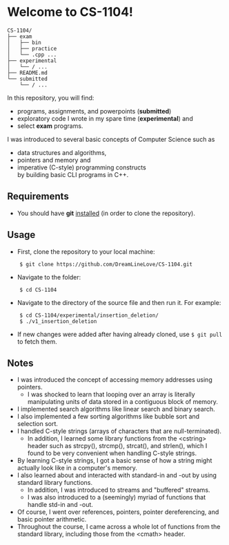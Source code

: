 # Welcome to CS-1104!

```
CS-1104/
├── exam
│   ├── bin
│   ├── practice
│   └── .cpp ...
├── experimental
│   └── / ...
├── README.md
└── submitted    
    └── / ...
```

In this repository, you will find: 
- programs, assignments, and powerpoints (**submitted**)
- exploratory code I wrote in my spare time (**experimental**) and
- select **exam** programs.

I was introduced to several basic concepts of Computer Science such as 
- data structures and algorithms,
- pointers and memory and
- imperative (C-style) programming constructs
<br>by building basic CLI programs in C++.

## Requirements
- You should have **git** <a href="http://git-scm.com">installed</a> (in order to clone the repository).

## Usage
- First, clone the repository to your local machine:
```
    $ git clone https://github.com/DreamLineLove/CS-1104.git
```
- Navigate to the folder:
```
    $ cd CS-1104
```
- Navigate to the directory of the source file and then run it. For example:
```
    $ cd CS-1104/experimental/insertion_deletion/
    $ ./v1_insertion_deletion
```
- If new changes were added after having already cloned, use ```$ git pull``` to fetch them.

## Notes
- I was introduced the concept of accessing memory addresses using pointers.
  - I was shocked to learn that looping over an array is literally manipulating units of data stored in a contiguous block of memory.
- I implemented search algorithms like linear search and binary search.
- I also implemented a few sorting algorithms like bubble sort and selection sort.
- I handled C-style strings (arrays of characters that are null-terminated).
  - In addition, I learned some library functions from the \<cstring\> header such as strcpy(), strcmp(), strcat(), and strlen(), which I found to be very convenient when handling C-style strings.
- By learning C-style strings, I got a basic sense of how a string might actually look like in a computer's memory.
- I also learned about and interacted with standard-in and -out by using standard library functions.
  - In addition, I was introduced to streams and "buffered" streams.
  - I was also introduced to a (seemingly) myriad of functions that handle std-in and -out.
- Of course, I went over references, pointers, pointer dereferencing, and basic pointer arithmetic.
- Throughout the course, I came across a whole lot of functions from the standard library, including those from the \<cmath\> header.

